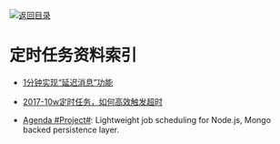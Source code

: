 [![返回目录](https://parg.co/UGo)](https://parg.co/b4z) 
 
 
# 定时任务资料索引

- [1分钟实现“延迟消息”功能](http://6me.us/wVHFB)

- [2017-10w定时任务，如何高效触发超时](http://6me.us/gZ8)

- [Agenda #Project#](https://github.com/agenda/agenda): Lightweight job scheduling for Node.js, Mongo backed persistence layer.